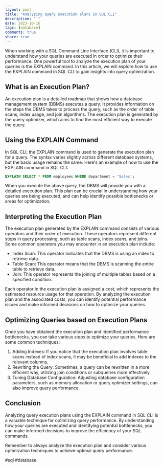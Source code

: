 ```yaml
---
layout: post
title: "Analyzing query execution plans in SQL CLI"
description: " "
date: 2023-10-16
tags: [database]
comments: true
share: true
---
```


When working with a SQL Command Line Interface (CLI), it is important to understand how your queries are executed in order to optimize their performance. One powerful tool to analyze the execution plan of your queries is the EXPLAIN command. In this article, we will explore how to use the EXPLAIN command in SQL CLI to gain insights into query optimization.

## What is an Execution Plan?

An execution plan is a detailed roadmap that shows how a database management system (DBMS) executes a query. It provides information on the steps the DBMS takes to process the query, such as the order of table scans, index usage, and join algorithms. The execution plan is generated by the query optimizer, which aims to find the most efficient way to execute the query.

## Using the EXPLAIN Command

In SQL CLI, the EXPLAIN command is used to generate the execution plan for a query. The syntax varies slightly across different database systems, but the basic usage remains the same. Here's an example of how to use the EXPLAIN command in SQL CLI:

```sql
EXPLAIN SELECT * FROM employees WHERE department = 'Sales';
```

When you execute the above query, the DBMS will provide you with a detailed execution plan. This plan can be crucial in understanding how your queries are being executed, and can help identify possible bottlenecks or areas for optimization.

## Interpreting the Execution Plan

The execution plan generated by the EXPLAIN command consists of various operators and their order of execution. These operators represent different steps in query processing, such as table scans, index scans, and joins. Some common operators you may encounter in an execution plan include:

- Index Scan: This operator indicates that the DBMS is using an index to retrieve data.
- Table Scan: This operator means that the DBMS is scanning the entire table to retrieve data.
- Join: This operator represents the joining of multiple tables based on a specified condition.

Each operator in the execution plan is assigned a cost, which represents the estimated resource usage for that operation. By analyzing the execution plan and the associated costs, you can identify potential performance issues and make informed decisions on how to optimize your queries.

## Optimizing Queries based on Execution Plans

Once you have obtained the execution plan and identified performance bottlenecks, you can take various steps to optimize your queries. Here are some common techniques:

1. Adding Indexes: If you notice that the execution plan involves table scans instead of index scans, it may be beneficial to add indexes to the relevant columns.
2. Rewriting the Query: Sometimes, a query can be rewritten in a more efficient way, utilizing join conditions or subqueries more effectively.
3. Tuning Database Configuration: Adjusting database configuration parameters, such as memory allocation or query optimizer settings, can also improve query performance.

## Conclusion

Analyzing query execution plans using the EXPLAIN command in SQL CLI is a valuable technique for optimizing query performance. By understanding how your queries are executed and identifying potential bottlenecks, you can make informed decisions to improve the efficiency of your SQL commands.

Remember to always analyze the execution plan and consider various optimization techniques to achieve optimal query performance.

\#sql \#database